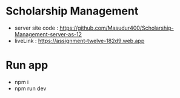 # Scholarship Management 

- server site code : https://github.com/Masudur400/Scholarship-Management-server-as-12
-  liveLink : https://assignment-twelve-182d9.web.app

# Run app 
- npm i
- npm run dev
